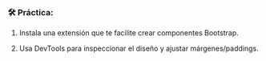 
### **🛠️ Práctica:**

1.  Instala una extensión que te facilite crear componentes Bootstrap.
    
2.  Usa DevTools para inspeccionar el diseño y ajustar márgenes/paddings.